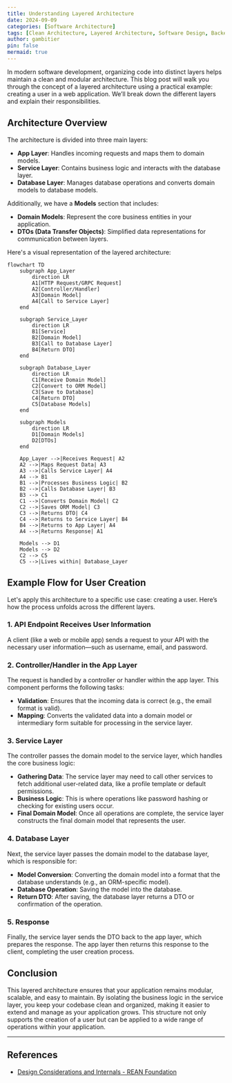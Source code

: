 ```yaml
---
title: Understanding Layered Architecture
date: 2024-09-09
categories: [Software Architecture]
tags: [Clean Architecture, Layered Architecture, Software Design, Backend Development]
author: gambitier
pin: false
mermaid: true
---
```


In modern software development, organizing code into distinct layers helps maintain a clean and modular architecture. This blog post will walk you through the concept of a layered architecture using a practical example: creating a user in a web application. We’ll break down the different layers and explain their responsibilities.

## Architecture Overview

The architecture is divided into three main layers:

- **App Layer**: Handles incoming requests and maps them to domain models.
- **Service Layer**: Contains business logic and interacts with the database layer.
- **Database Layer**: Manages database operations and converts domain models to database models.

Additionally, we have a **Models** section that includes:

- **Domain Models**: Represent the core business entities in your application.
- **DTOs (Data Transfer Objects)**: Simplified data representations for communication between layers.

Here's a visual representation of the layered architecture:

```mermaid
flowchart TD
    subgraph App_Layer
        direction LR
        A1[HTTP Request/GRPC Request]
        A2[Controller/Handler]
        A3[Domain Model]
        A4[Call to Service Layer]
    end

    subgraph Service_Layer
        direction LR
        B1[Service]
        B2[Domain Model]
        B3[Call to Database Layer]
        B4[Return DTO]
    end

    subgraph Database_Layer
        direction LR
        C1[Receive Domain Model]
        C2[Convert to ORM Model]
        C3[Save to Database]
        C4[Return DTO]
        C5[Database Models]
    end

    subgraph Models
        direction LR
        D1[Domain Models]
        D2[DTOs]
    end

    App_Layer -->|Receives Request| A2
    A2 -->|Maps Request Data| A3
    A3 -->|Calls Service Layer| A4
    A4 --> B1
    B1 -->|Processes Business Logic| B2
    B2 -->|Calls Database Layer| B3
    B3 --> C1
    C1 -->|Converts Domain Model| C2
    C2 -->|Saves ORM Model| C3
    C3 -->|Returns DTO| C4
    C4 -->|Returns to Service Layer| B4
    B4 -->|Returns to App Layer| A4
    A4 -->|Returns Response| A1

    Models --> D1
    Models --> D2
    C2 --> C5
    C5 -->|Lives within| Database_Layer
```

## Example Flow for User Creation

Let's apply this architecture to a specific use case: creating a user. Here’s how the process unfolds across the different layers.

### 1. API Endpoint Receives User Information

A client (like a web or mobile app) sends a request to your API with the necessary user information—such as username, email, and password.

### 2. Controller/Handler in the App Layer

The request is handled by a controller or handler within the app layer. This component performs the following tasks:

- **Validation**: Ensures that the incoming data is correct (e.g., the email format is valid).
- **Mapping**: Converts the validated data into a domain model or intermediary form suitable for processing in the service layer.

### 3. Service Layer

The controller passes the domain model to the service layer, which handles the core business logic:

- **Gathering Data**: The service layer may need to call other services to fetch additional user-related data, like a profile template or default permissions.
- **Business Logic**: This is where operations like password hashing or checking for existing users occur.
- **Final Domain Model**: Once all operations are complete, the service layer constructs the final domain model that represents the user.

### 4. Database Layer

Next, the service layer passes the domain model to the database layer, which is responsible for:

- **Model Conversion**: Converting the domain model into a format that the database understands (e.g., an ORM-specific model).
- **Database Operation**: Saving the model into the database.
- **Return DTO**: After saving, the database layer returns a DTO or confirmation of the operation.

### 5. Response

Finally, the service layer sends the DTO back to the app layer, which prepares the response. The app layer then returns this response to the client, completing the user creation process.

## Conclusion

This layered architecture ensures that your application remains modular, scalable, and easy to maintain. By isolating the business logic in the service layer, you keep your codebase clean and organized, making it easier to extend and manage as your application grows. This structure not only supports the creation of a user but can be applied to a wide range of operations within your application.

---

## References

- [Design Considerations and Internals - REAN Foundation](https://github.com/REAN-Foundation/reancare-service/blob/develop/docs/design-considerations.md#internals)